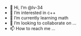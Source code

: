 - 👋 Hi, I’m @lv-34
- 👀 I’m interested in c++
- 🌱 I’m currently learning math
- 💞️ I’m looking to collaborate on ...
- 📫 How to reach me ...

<!---
lv-34/lv-34 is a ✨ special ✨ repository because its `README.md` (this file) appears on your GitHub profile.
You can click the Preview link to take a look at your changes.
--->
